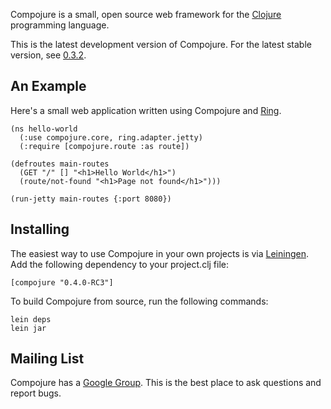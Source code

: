 Compojure is a small, open source web framework for the
[Clojure](http://clojure.org) programming language.

This is the latest development version of Compojure. For the latest stable
version, see [0.3.2](http://github.com/weavejester/compojure/tree/0.3.2).

An Example
----------

Here's a small web application written using Compojure and
[Ring](http://github.com/mmcgrana/ring).

    (ns hello-world
      (:use compojure.core, ring.adapter.jetty)
      (:require [compojure.route :as route])

    (defroutes main-routes
      (GET "/" [] "<h1>Hello World</h1>")
      (route/not-found "<h1>Page not found</h1>")))

    (run-jetty main-routes {:port 8080})


Installing
----------

The easiest way to use Compojure in your own projects is via
[Leiningen](http://github.com/technomancy/leiningen). Add the following
dependency to your project.clj file:

    [compojure "0.4.0-RC3"]

To build Compojure from source, run the following commands:

    lein deps
    lein jar


Mailing List
------------

Compojure has a [Google Group](http://groups.google.com/group/compojure). This
is the best place to ask questions and report bugs.

